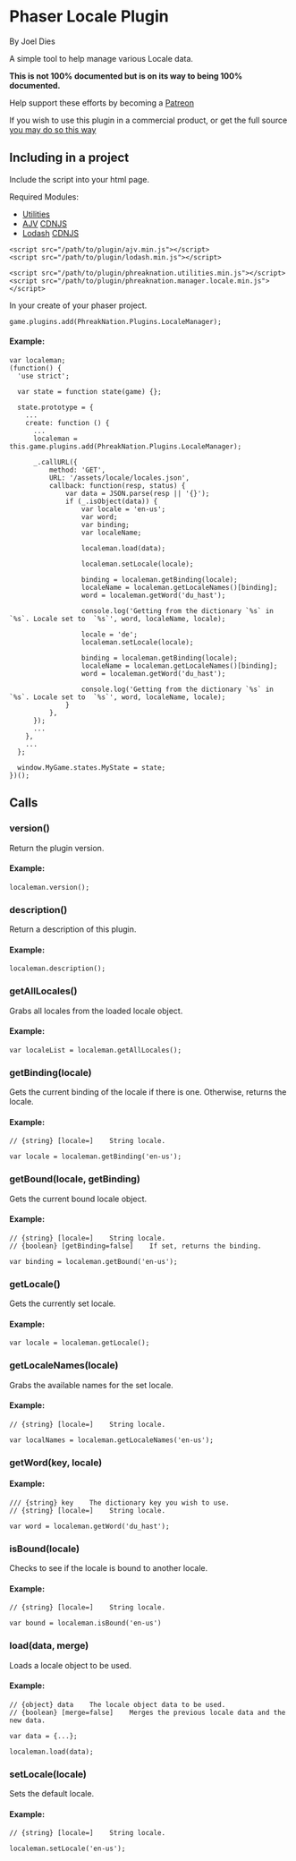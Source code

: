# Phaser Locale Plugin
By Joel Dies

A simple tool to help manage various Locale data.

**This is not 100% documented but is on its way to being 100% documented.**

Help support these efforts by becoming a [Patreon](https://www.patreon.com/user?u=4928922)

If you wish to use this plugin in a commercial product, or get the full source [you may do so this way](https://gum.co/fHTN)

## Including in a project
Include the script into your html page.

Required Modules:

 + [Utilities](https://github.com/phreaknation/phreaknation.utilities)
 + [AJV](https://github.com/epoberezkin/ajv) [CDNJS](https://cdnjs.cloudflare.com/ajax/libs/ajv/4.11.2/ajv.min.js)
 + [Lodash](lodash.com) [CDNJS](https://cdnjs.cloudflare.com/ajax/libs/lodash.js/4.17.4/lodash.min.js)


```
<script src="/path/to/plugin/ajv.min.js"></script>
<script src="/path/to/plugin/lodash.min.js"></script>

<script src="/path/to/plugin/phreaknation.utilities.min.js"></script>
<script src="/path/to/plugin/phreaknation.manager.locale.min.js"></script>
```

In your create of your phaser project.

```
game.plugins.add(PhreakNation.Plugins.LocaleManager);
```


#### Example:
```
var localeman;
(function() {
  'use strict';

  var state = function state(game) {};

  state.prototype = {
    ...
    create: function () {
      ...
      localeman = this.game.plugins.add(PhreakNation.Plugins.LocaleManager);
      
      _.callURL({
          method: 'GET',
          URL: '/assets/locale/locales.json',
          callback: function(resp, status) {
              var data = JSON.parse(resp || '{}');
              if (_.isObject(data)) {
                  var locale = 'en-us';
                  var word;
                  var binding;
                  var localeName;

                  localeman.load(data);

                  localeman.setLocale(locale);

                  binding = localeman.getBinding(locale);
                  localeName = localeman.getLocaleNames()[binding];
                  word = localeman.getWord('du_hast');

                  console.log('Getting from the dictionary `%s` in `%s`. Locale set to  `%s`', word, localeName, locale);

                  locale = 'de';
                  localeman.setLocale(locale);

                  binding = localeman.getBinding(locale);
                  localeName = localeman.getLocaleNames()[binding];
                  word = localeman.getWord('du_hast');

                  console.log('Getting from the dictionary `%s` in `%s`. Locale set to  `%s`', word, localeName, locale);
              }
          },
      });
      ...
    },
    ...
  };

  window.MyGame.states.MyState = state;
})();
```

## Calls

### version()
Return the plugin version.

#### Example:
```
localeman.version();
```

### description()
Return a description of this plugin.

#### Example:
```
localeman.description();
```

### getAllLocales()
Grabs all locales from the loaded locale object.
#### Example:
```
var localeList = localeman.getAllLocales();
```

### getBinding(locale)
Gets the current binding of the locale if there is one. Otherwise, returns the locale.
#### Example:
```
// {string} [locale=]    String locale.

var locale = localeman.getBinding('en-us');
```

### getBound(locale, getBinding)
Gets the current bound locale object.
#### Example:
```
// {string} [locale=]    String locale.
// {boolean} [getBinding=false]    If set, returns the binding.

var binding = localeman.getBound('en-us');

```

### getLocale()
Gets the currently set locale.
#### Example:
```
var locale = localeman.getLocale();

```

### getLocaleNames(locale)
Grabs the available names for the set locale.
#### Example:
```
// {string} [locale=]    String locale.

var localNames = localeman.getLocaleNames('en-us');
```

### getWord(key, locale)

#### Example:
```
/// {string} key    The dictionary key you wish to use.
// {string} [locale=]    String locale.

var word = localeman.getWord('du_hast');
```

### isBound(locale)
Checks to see if the locale is bound to another locale.
#### Example:
```
// {string} [locale=]    String locale.

var bound = localeman.isBound('en-us')
```

### load(data, merge)
Loads a locale object to be used.
#### Example:
```
// {object} data    The locale object data to be used.
// {boolean} [merge=false]    Merges the previous locale data and the new data.

var data = {...};

localeman.load(data);
```

### setLocale(locale)
Sets the default locale.
#### Example:
```
// {string} [locale=]    String locale.

localeman.setLocale('en-us');
```
